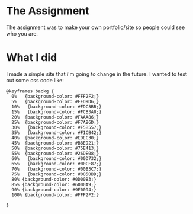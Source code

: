 # The Assignment

The assignment was to make your own portfolio/site so people could see who you are.


# What I did
I made a simple site that i'm going to change in the future.
I wanted to test out some css code like:
```
@keyframes backg {
  0%   {background-color: #FFF2F2;}
  5%   {background-color: #FED9D6;}
  10%   {background-color: #FDC3BB;}
  15%   {background-color: #FCB3A0;}
  20%  {background-color: #FAAA86;}
  25%  {background-color: #F7AB6D;}
  30%   {background-color: #F5B557;}
  35%   {background-color: #F1CB42;}
  40%  {background-color: #EDEC30;}
  45%  {background-color: #B8E921;}
  50%  {background-color: #75E413;}
  55%  {background-color: #26DE08;}
  60%   {background-color: #00D732;}
  65%   {background-color: #00CF87;}
  70%   {background-color: #00B3C7;}
  75%   {background-color: #0050BD;}
  80% {background-color: #0D00B3;}
  85% {background-color: #6000A9;}
  90% {background-color: #9E0094;}
  100% {background-color: #FFF2F2;}

}
```
